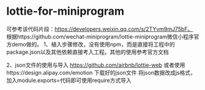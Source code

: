 # lottie-for-miniprogram
可参考该代码片段：https://developers.weixin.qq.com/s/2TYvm9mJ75bF。
根据https://github.com/wechat-miniprogram/lottie-miniprogram微信小程序官方demo做的。
1、植入步骤修改，没有使用npm，而是直接将工程中的package.json以及其他依赖直接考入工程。其他的使用参考官方文档


2、json文件的使用与导入
https://github.com/airbnb/lottie-web
或者使用https://design.alipay.com/emotion
下载好的json文件
将json数据改成js格式，加入module.exports=代码即可使用require方式导入
